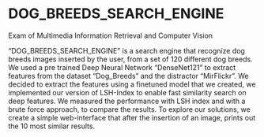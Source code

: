 # DOG_BREEDS_SEARCH_ENGINE
Exam of Multimedia Information Retrieval and Computer Vision

“DOG_BREEDS_SEARCH_ENGINE” is a search engine that recognize dog breeds images inserted by the user, from a set of 120 different dog breeds. 
We used a pre trained Deep Neural Network “DenseNet121” to extract features from the dataset “Dog_Breeds” and the distractor “MirFlickr”. We decided to extract the features using a finetuned model that we created, we implemented our version of LSH-Index to enable fast similarity search on deep features. We measured the performance with LSH index and with a brute force approach, to compare the results. To explore our solutions, we create a simple web-interface that after the insertion of an image, prints out the 10 most similar results.
